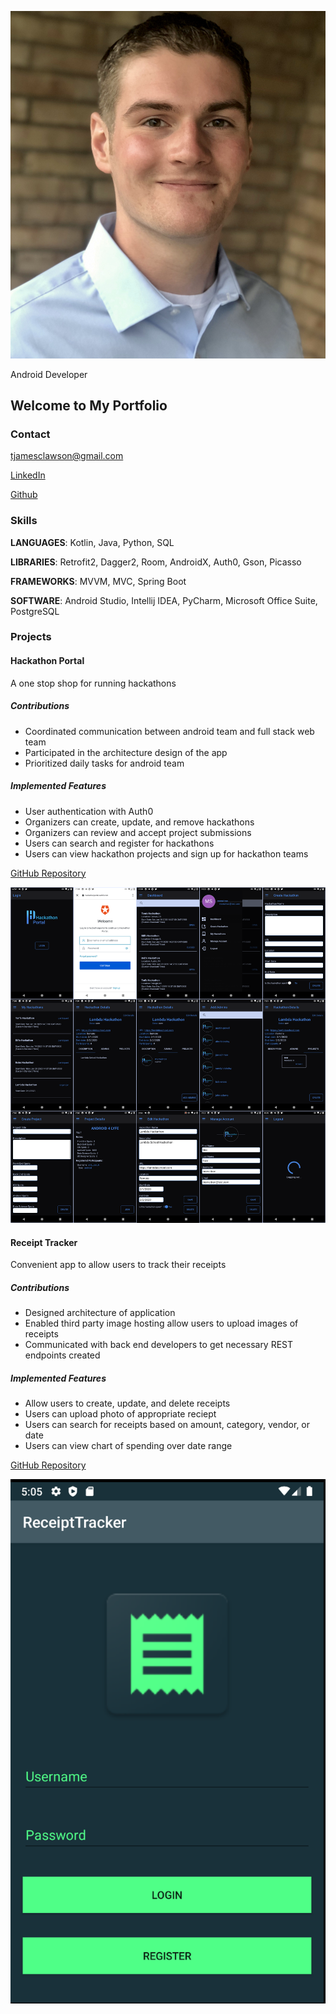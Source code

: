 
![profile picture](IMG_1356.jpg)

Android Developer


## Welcome to My Portfolio

### Contact
tjamesclawson@gmail.com

[LinkedIn](https://www.linkedin.com/in/tyler-clawson-54a881160/)

[Github](https://github.com/tjclawson)

### Skills
**LANGUAGES**: Kotlin, Java, Python, SQL

**LIBRARIES**: Retrofit2, Dagger2, Room, AndroidX, Auth0, Gson, Picasso

**FRAMEWORKS**: MVVM, MVC, Spring Boot

**SOFTWARE**: Android Studio, Intellij IDEA, PyCharm, Microsoft Office Suite, PostgreSQL



### Projects
#### Hackathon Portal
A one stop shop for running hackathons
##### Contributions
- Coordinated communication between android team and full stack web team
- Participated in the architecture design of the app
- Prioritized daily tasks for android team
##### Implemented Features
- User authentication with Auth0
- Organizers can create, update, and remove hackathons
- Organizers can review and accept project submissions
- Users can search and register for hackathons
- Users can view hackathon projects and sign up for hackathon teams

[GitHub Repository](https://github.com/Lambda-School-Labs/hackathon-portal-android)

![hackathon screenshots](screenshots.png)


#### Receipt Tracker
Convenient app to allow users to track their receipts
##### Contributions
- Designed architecture of application
- Enabled third party image hosting allow users to upload images of receipts
- Communicated with back end developers to get necessary REST endpoints created
##### Implemented Features
- Allow users to create, update, and delete receipts
- Users can upload photo of appropriate reciept
- Users can search for receipts based on amount, category, vendor, or date
- Users can view chart of spending over date range

[GitHub Repository](https://github.com/Build-Week-ReceiptTracker/Android)

![receipt tracker screenshot](image%20(36).png)
